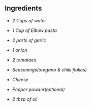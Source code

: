 ## Ingredients

* *2 Cups of water*

* *1 Cup of Elbow pasta*

* *2 parts of garlic*

* *1 onion*

* *2 tomatoes*

* *Seasonings(oregano & chilli flakes)*

* *Cheese*

* *Pepper powder(optional)*

* *2 tbsp of oil*